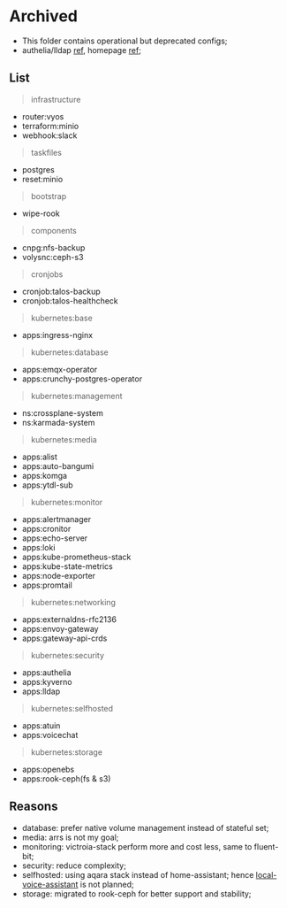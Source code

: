 # Archived

- This folder contains operational but deprecated configs;
- authelia/lldap [ref](https://github.com/search?q=repo%3Amchestr%2Fhome-cluster%20OAUTH_CLIENT&type=code), homepage [ref](https://github.com/search?q=repo%3Amchestr%2Fhome-cluster+gethomepage&type=code);

## List

> infrastructure

- router:vyos
- terraform:minio
- webhook:slack

> taskfiles

- postgres
- reset:minio

> bootstrap

- wipe-rook

> components

- cnpg:nfs-backup
- volysnc:ceph-s3

> cronjobs

- cronjob:talos-backup
- cronjob:talos-healthcheck

> kubernetes:base

- apps:ingress-nginx

> kubernetes:database

- apps:emqx-operator
- apps:crunchy-postgres-operator

> kubernetes:management

- ns:crossplane-system
- ns:karmada-system

> kubernetes:media

- apps:alist
- apps:auto-bangumi
- apps:komga
- apps:ytdl-sub

> kubernetes:monitor

- apps:alertmanager
- apps:cronitor
- apps:echo-server
- apps:loki
- apps:kube-prometheus-stack
- apps:kube-state-metrics
- apps:node-exporter
- apps:promtail

> kubernetes:networking

- apps:externaldns-rfc2136
- apps:envoy-gateway
- apps:gateway-api-crds

> kubernetes:security

- apps:authelia
- apps:kyverno
- apps:lldap

> kubernetes:selfhosted

- apps:atuin
- apps:voicechat

> kubernetes:storage

- apps:openebs
- apps:rook-ceph(fs & s3)

## Reasons

- database: prefer native volume management instead of stateful set;
- media: arrs is not my goal;
- monitoring: victroia-stack perform more and cost less, same to fluent-bit;
- security: reduce complexity;
- selfhosted: using aqara stack instead of home-assistant; hence [local-voice-assistant](https://www.home-assistant.io/voice_control/voice_remote_local_assistant/) is not planned;
- storage: migrated to rook-ceph for better support and stability;
